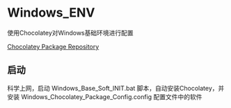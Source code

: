 # Windows_ENV

使用Chocolatey对Windows基础环境进行配置

[Chocolatey Package Repository](https://community.chocolatey.org/packages)

## 

## 启动

科学上网，启动 Windows_Base_Soft_INIT.bat 脚本，自动安装Chocolatey，并安装 Windows_Chocolatey_Package_Config.config 配置文件中的软件
